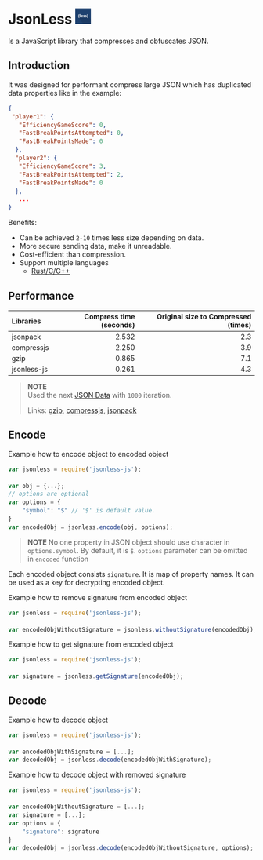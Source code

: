 # JsonLess <img src="https://raw.githubusercontent.com/7everen/jsonless-js/main/icons/icon-32.png" alt="icon for jsonless compressor/obfuscator">

Is a JavaScript library that compresses and obfuscates JSON.

## Introduction
It was designed for performant compress large JSON which has duplicated data properties like in the example:
```json
{
 "player1": {
   "EfficiencyGameScore": 0,
   "FastBreakPointsAttempted": 0,
   "FastBreakPointsMade": 0
  },
  "player2": {
   "EfficiencyGameScore": 3,
   "FastBreakPointsAttempted": 2,
   "FastBreakPointsMade": 0
  },
   ...
}

```

Benefits:
- Can be achieved `2-10` times less size depending on data.
- More secure sending data, make it unreadable.
- Cost-efficient than compression.
- Support multiple languages
  - [Rust/C/C++](https://github.com/7everen/jsonless-rs)

## Performance
| Libraries      | Compress time (seconds) | Original size to Compressed (times) |                
|:---------------|------------------------:|------------------------------------:|
| jsonpack       |                   2.532 |                                 2.3 |
| compressjs     |                   2.250 |                                 3.9 |
| gzip           |                   0.865 |                                 7.1 |
| jsonless-js    |                   0.261 |                                 4.3 |

> **NOTE**  
> Used the next [JSON Data](https://raw.githubusercontent.com/7everen/jsonless-js/main/test/test.json) with `1000` iteration.
>
> Links: [gzip](https://www.npmjs.com/package/zlib), [compressjs](https://www.npmjs.com/package/compressjs), [jsonpack](https://www.npmjs.com/package/jsonpack)


## Encode

Example how to encode object to encoded object
```js
var jsonless = require('jsonless-js');

var obj = {...};
// options are optional
var options = {
    "symbol": "$" // '$' is default value. 
}
var encodedObj = jsonless.encode(obj, options);

```
> **NOTE**
> No one property in JSON object should use character in `options.symbol`. By default, it is `$`.
> `options` parameter can be omitted in `encoded` function

Each encoded object consists `signature`. It is map of property names. It can be used as a key for decrypting encoded object.

Example how to remove signature from encoded object
```js
var jsonless = require('jsonless-js');

var encodedObjWithoutSignature = jsonless.withoutSignature(encodedObj);

```

Example how to get signature from encoded object
```js
var jsonless = require('jsonless-js');

var signature = jsonless.getSignature(encodedObj);

```

## Decode

Example how to decode object
```js
var jsonless = require('jsonless-js');

var encodedObjWithSignature = [...];
var decodedObj = jsonless.decode(encodedObjWithSignature);

```

Example how to decode object with removed signature
```js
var jsonless = require('jsonless-js');

var encodedObjWithoutSignature = [...];
var signature = [...];
var options = {
    "signature": signature
}
var decodedObj = jsonless.decode(encodedObjWithoutSignature, options);

```